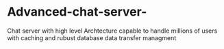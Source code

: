 # Advanced-chat-server-
Chat server with high level Archtecture capable to handle millions of users with caching and rubust database data transfer managment
